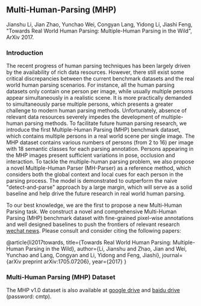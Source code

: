 ## Multi-Human-Parsing (MHP)
Jianshu Li, Jian Zhao, Yunchao Wei, Congyan Lang, Yidong Li, Jiashi Feng, "Towards Real World Human Parsing: Multiple-Human Parsing in the Wild", ArXiv 2017.


### Introduction
The recent progress of human parsing techniques has been largely driven by the availability of rich data resources. However, there still exist some critical discrepancies between the current benchmark datasets and the real world human parsing scenarios. For instance, all the human parsing datasets only contain one person per image, while usually multiple persons appear simultaneously in a realistic scene. It is more practically demanded to simultaneously parse multiple persons, which presents a greater challenge to modern human parsing methods. Unfortunately, absence of relevant data resources severely impedes the development of multiple-human parsing methods. To facilitate future human parsing research, we introduce the first Multiple-Human Parsing (MHP) benchmark dataset, which contains multiple persons in a real world scene per single image. The MHP dataset contains various numbers of persons (from 2 to 16) per image with 18 semantic classes for each parsing annotation. Persons appearing in the MHP images present sufficient variations in pose, occlusion and interaction. To tackle the multiple-human parsing problem, we also propose a novel Multiple-Human Parser (MH-Parser) as a reference method, which considers both the global context and local cues for each person in the parsing process. The model is demonstrated to outperform the naive "detect-and-parse" approach by a large margin, which will serve as a solid baseline and help drive the future research in real world human parsing.


To our best knowledge, we are the first to propose a new Multi-Human Parsing task. We construct a novel and comprehensive Multi-Human Parsing (MHP) benchmark dataset with fine-grained pixel-wise annotations and well designed baselines to push the frontiers of relevant research [wechat news](https://mp.weixin.qq.com/s/tfiPHvkhPW4HDEUzBMseGQ). Please consult and consider citing the following papers:


   @article{li2017towards,
   title={Towards Real World Human Parsing: Multiple-Human Parsing in the Wild},
   author={Li, Jianshu and Zhao, Jian and Wei, Yunchao and Lang, Congyan and Li, Yidong and Feng, Jiashi},
   journal={arXiv preprint arXiv:1705.07206},
   year={2017}
   }
  
  
  ### Multi-Human Parsing (MHP) Dataset
  The MHP v1.0 dataset is also available at [google drive](https://drive.google.com/file/d/1hTS8QJBuGdcppFAr_bvW2tsD9hW_ptr5/view?usp=sharing) and [baidu drive](https://pan.baidu.com/s/1mjTtWqW) (password: cmtp).
